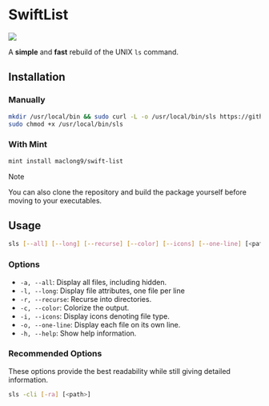# SwiftList

[![](https://img.shields.io/endpoint?url=https%3A%2F%2Fswiftpackageindex.com%2Fapi%2Fpackages%2Fmaclong9%2Flist%2Fbadge%3Ftype%3Dswift-versions)](https://swiftpackageindex.com/maclong9/list)

A __simple__ and __fast__ rebuild of the UNIX `ls` command.

## Installation 

### Manually

``` sh
mkdir /usr/local/bin && sudo curl -L -o /usr/local/bin/sls https://github.com/maclong9/swift-list/releases/download/v1.1.0/sls
sudo chmod +x /usr/local/bin/sls
```

### With Mint

``` sh
mint install maclong9/swift-list
```

> [!NOTE]
> You can also clone the repository and build the package yourself before moving to your executables.

## Usage

``` sh
sls [--all] [--long] [--recurse] [--color] [--icons] [--one-line] [<path>]
```

### Options

- `-a, --all`:               Display all files, including hidden.
- `-l, --long`:              Display file attributes, one file per line
- `-r, --recurse`:           Recurse into directories.
- `-c, --color`:             Colorize the output.
- `-i, --icons`:             Display icons denoting file type.
- `-o, --one-line`:          Display each file on its own line.
- `-h, --help`:              Show help information.

### Recommended Options

These options provide the best readability while still giving detailed information.

``` sh
sls -cli [-ra] [<path>] 
```
